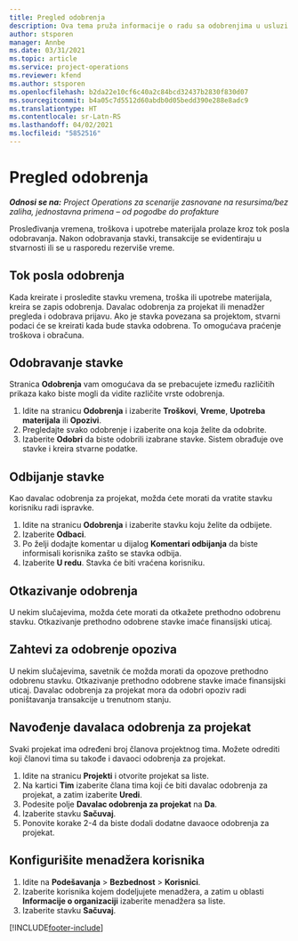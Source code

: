 ```yaml
---
title: Pregled odobrenja
description: Ova tema pruža informacije o radu sa odobrenjima u usluzi Project Operations.
author: stsporen
manager: Annbe
ms.date: 03/31/2021
ms.topic: article
ms.service: project-operations
ms.reviewer: kfend
ms.author: stsporen
ms.openlocfilehash: b2da22e10cf6c40a2c84bcd32437b2830f830d07
ms.sourcegitcommit: b4a05c7d5512d60abdb0d05bedd390e288e8adc9
ms.translationtype: HT
ms.contentlocale: sr-Latn-RS
ms.lasthandoff: 04/02/2021
ms.locfileid: "5852516"
---
```

# <a name="approvals-overview"></a>Pregled odobrenja

_**Odnosi se na:** Project Operations za scenarije zasnovane na resursima/bez zaliha, jednostavna primena – od pogodbe do profakture_

Prosleđivanja vremena, troškova i upotrebe materijala prolaze kroz tok posla odobravanja. Nakon odobravanja stavki, transakcije se evidentiraju u stvarnosti ili se u rasporedu rezerviše vreme.

## <a name="approvals-workflow"></a>Tok posla odobrenja
Kada kreirate i prosledite stavku vremena, troška ili upotrebe materijala, kreira se zapis odobrenja. Davalac odobrenja za projekat ili menadžer pregleda i odobrava prijavu. Ako je stavka povezana sa projektom, stvarni podaci će se kreirati kada bude stavka odobrena. To omogućava praćenje troškova i obračuna.

## <a name="approve-an-entry"></a>Odobravanje stavke
Stranica **Odobrenja** vam omogućava da se prebacujete između različitih prikaza kako biste mogli da vidite različite vrste odobrenja.
  
1. Idite na stranicu **Odobrenja** i izaberite **Troškovi**, **Vreme**, **Upotreba materijala** ili **Opozivi**.
2. Pregledajte svako odobrenje i izaberite ona koja želite da odobrite.
3. Izaberite **Odobri** da biste odobrili izabrane stavke.
Sistem obrađuje ove stavke i kreira stvarne podatke.

## <a name="reject-an-entry"></a>Odbijanje stavke
Kao davalac odobrenja za projekat, možda ćete morati da vratite stavku korisniku radi ispravke.
  
1. Idite na stranicu **Odobrenja** i izaberite stavku koju želite da odbijete. 
2. Izaberite **Odbaci**.
3. Po želji dodajte komentar u dijalog **Komentari odbijanja** da biste informisali korisnika zašto se stavka odbija.
4. Izaberite **U redu**. Stavka će biti vraćena korisniku.
  
## <a name="cancel-approval"></a>Otkazivanje odobrenja
U nekim slučajevima, možda ćete morati da otkažete prethodno odobrenu stavku. Otkazivanje prethodno odobrene stavke imaće finansijski uticaj. 

## <a name="approving-recall-requests"></a>Zahtevi za odobrenje opoziva
U nekim slučajevima, savetnik će možda morati da opozove prethodno odobrenu stavku. Otkazivanje prethodno odobrene stavke imaće finansijski uticaj. Davalac odobrenja za projekat mora da odobri opoziv radi poništavanja transakcije u trenutnom stanju.

## <a name="specify-project-approvers"></a>Navođenje davalaca odobrenja za projekat
Svaki projekat ima određeni broj članova projektnog tima. Možete odrediti koji članovi tima su takođe i davaoci odobrenja za projekat.

1. Idite na stranicu **Projekti** i otvorite projekat sa liste.
2. Na kartici **Tim** izaberite člana tima koji će biti davalac odobrenja za projekat, a zatim izaberite **Uredi**.
3. Podesite polje **Davalac odobrenja za projekat** na **Da**.
4. Izaberite stavku **Sačuvaj**.
5. Ponovite korake 2-4 da biste dodali dodatne davaoce odobrenja za projekat.

## <a name="configure-the-users-manager"></a>Konfigurišite menadžera korisnika

1. Idite na **Podešavanja** > **Bezbednost** > **Korisnici**.
2. Izaberite korisnika kojem dodeljujete menadžera, a zatim u oblasti **Informacije o organizaciji** izaberite menadžera sa liste. 
3. Izaberite stavku **Sačuvaj**.




[!INCLUDE[footer-include](../includes/footer-banner.md)]
